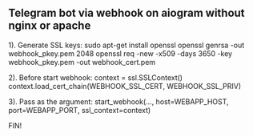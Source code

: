 ## Telegram bot via webhook on aiogram without nginx or apache



1). Generate SSL keys:
sudo apt-get install openssl
openssl genrsa -out webhook_pkey.pem 2048
openssl req -new -x509 -days 3650 -key webhook_pkey.pem -out webhook_cert.pem

2). Before start webhook:
context = ssl.SSLContext()
context.load_cert_chain(WEBHOOK_SSL_CERT, WEBHOOK_SSL_PRIV)

3). Pass as the argument:
start_webhook(..., host=WEBAPP_HOST, port=WEBAPP_PORT, ssl_context=context)

FIN!
